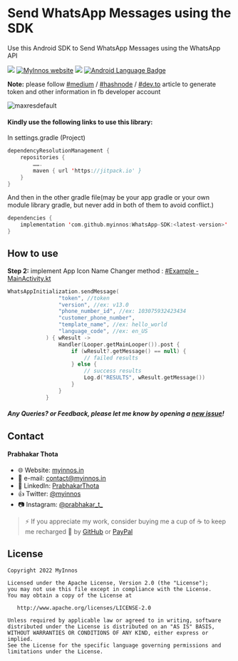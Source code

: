 # Send WhatsApp Messages using the SDK

Use this Android SDK to Send WhatsApp Messages using the WhatsApp API

[![](https://jitpack.io/v/myinnos/WhatsApp-Android-SDK.svg)](https://jitpack.io/#myinnos/WhatsApp-Android-SDK) [![MyInnos website](https://img.shields.io/badge/visit-website-red.svg?logo=firefox)](https://www.myinnos.in/) [![](https://jitpack.io/v/jitpack/maven-simple/month.svg)](https://jitpack.io/#myinnos/WhatsApp-Android-SDK) <a href="#"><img alt="Android Language Badge" src="https://badgen.net/badge/OS/Android?icon=https://raw.githubusercontent.com/androiddevnotes/awesome-jetpack-compose-android-apps/master/assets/android.svg&color=3ddc84"/></a>

**Note:** please follow [#medium](https://myinnos.medium.com/send-whatsapp-messages-using-the-android-sdk-dd3b8bb9ab6a) / [#hashnode](https://prabhakarthota.dev/send-whatsapp-messages-using-the-android-sdk) / [#dev.to](https://dev.to/myinnos/send-whatsapp-messages-using-the-android-sdk-129j) article to generate token and other information in fb developer account

![maxresdefault](https://user-images.githubusercontent.com/15339591/170928516-1232e15a-0f8a-485c-bc7b-8e9d572972cf.jpeg)

#### Kindly use the following links to use this library:

In settings.gradle (Project)
```kotlin
dependencyResolutionManagement {
    repositories {
        …….
        maven { url 'https://jitpack.io' }
    }
}
```
And then in the other gradle file(may be your app gradle or your own module library gradle, but never add in both of them to avoid conflict.)
```kotlin	
dependencies {
	implementation 'com.github.myinnos:WhatsApp-SDK:<latest-version>'
}
```
How to use
-----
**Step 2:** implement App Icon Name Changer method : [#Example - MainActivity.kt](https://github.com/myinnos/WhatsApp-Android-SDK/blob/main/app/src/main/java/in/myinnos/whatsappsdk/MainActivity.kt)
```kotlin
WhatsAppInitialization.sendMessage(
                "token", //token
                "version", //ex: v13.0
                "phone_number_id", //ex: 103075932423434
                "customer_phone_number",
                "template_name", //ex: hello_world
                "language_code", //ex: en_US
            ) { wResult ->
                Handler(Looper.getMainLooper()).post {
                    if (wResult?.getMessage() == null) {
                        // failed results
                    } else {
                        // success results
                        Log.d("RESULTS", wResult.getMessage())
                    }
                }
            }
```
##### Any Queries? or Feedback, please let me know by opening a [new issue](https://github.com/myinnos/WhatsApp-Android-SDK/issues/new)!

## Contact
#### Prabhakar Thota
* :globe_with_meridians: Website: [myinnos.in](http://www.myinnos.in "Prabhakar Thota")
* :email: e-mail: contact@myinnos.in
* :mag_right: LinkedIn: [PrabhakarThota](https://www.linkedin.com/in/prabhakarthota "Prabhakar Thota on LinkedIn")
* :thumbsup: Twitter: [@myinnos](https://twitter.com/myinnos "Prabhakar Thota on Twitter")   
* :camera: Instagram: [@prabhakar_t_](https://www.instagram.com/prabhakar_t_/ "Prabhakar Thota on Instagram")   

>⚡ If you appreciate my work, consider buying me a cup of :coffee: to keep me recharged :metal: by [GitHub](https://github.com/sponsors/myinnos) or [PayPal](https://www.paypal.me/fansfolio)

License
-------

    Copyright 2022 MyInnos

    Licensed under the Apache License, Version 2.0 (the "License");
    you may not use this file except in compliance with the License.
    You may obtain a copy of the License at

       http://www.apache.org/licenses/LICENSE-2.0

    Unless required by applicable law or agreed to in writing, software
    distributed under the License is distributed on an "AS IS" BASIS,
    WITHOUT WARRANTIES OR CONDITIONS OF ANY KIND, either express or implied.
    See the License for the specific language governing permissions and
    limitations under the License.
